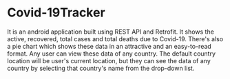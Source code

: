 # Covid-19Tracker
It is an android application built using REST API and Retrofit. It shows the active, recovered, total cases and total deaths due to Covid-19. There's also a pie chart which shows these data in an attractive and an easy-to-read format. Any user can view these data of any country. The default country location will be user's current location, but they can see the data of any country by selecting that country's name from the drop-down list.
